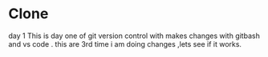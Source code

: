 # Clone
day 1
This is day one of git version control with makes changes with gitbash and vs code .
this are 3rd time i am doing changes ,lets see if it works.